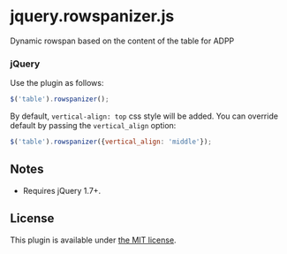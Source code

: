 # jquery.rowspanizer.js
Dynamic rowspan based on the content of the table for ADPP

### jQuery

Use the plugin as follows:

```js
$('table').rowspanizer();
```

By default, `vertical-align: top` css style will be added. You can override default by passing the `vertical_align` option:
```js
$('table').rowspanizer({vertical_align: 'middle'});
```

## Notes

* Requires jQuery 1.7+.

## License

This plugin is available under [the MIT license](http://mths.be/mit).
